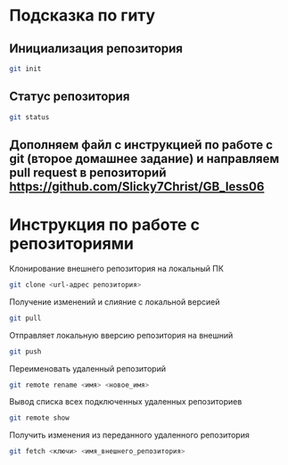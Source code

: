 # Подсказка по гиту

## Инициализация репозитория

```sh
git init
```

## Статус репозитория

```sh
git status
```

## Дополняем файл с инструкцией по работе с git (второе домашнее задание) и направляем pull request в репозиторий https://github.com/Slicky7Christ/GB_less06

# Инструкция по работе с репозиториями

Клонирование внешнего репозитория на локальный ПК 
```sh
git clone <url-адрес репозитория>
```
Получение изменений и слияние с локальной версией
```sh
git pull
```
Отправляет локальную вверсию репозитория на внешний
```sh
git push
```
Переименовать удаленный репозиторий
```sh
git remote rename <имя> <новое_имя>
```
Вывод списка всех подключенных удаленных репозиториев
```sh
git remote show
```
Получить изменения из переданного удаленного репозитория
```sh
git fetch <ключи> <имя_внешнего_репозитория>
```

